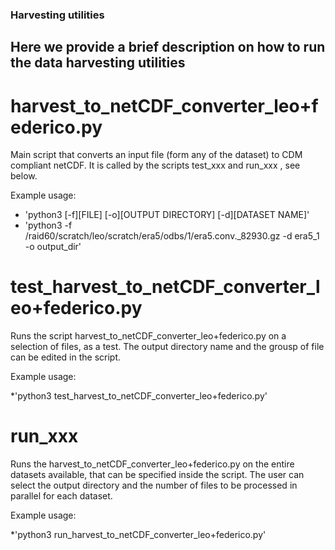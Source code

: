 ### Harvesting utilities
## Here we provide a brief description on how to run the data harvesting utilities




# harvest_to_netCDF_converter_leo+federico.py
Main script that converts an input file (form any of the dataset) to CDM compliant netCDF.
It is called by the scripts test_xxx and run_xxx , see below.

Example usage:

* 'python3 [-f][FILE] [-o][OUTPUT DIRECTORY] [-d][DATASET NAME]'
* 'python3 -f /raid60/scratch/leo/scratch/era5/odbs/1/era5.conv._82930.gz -d era5_1 -o output_dir'


# test_harvest_to_netCDF_converter_leo+federico.py
Runs the script harvest_to_netCDF_converter_leo+federico.py on a selection of files,
as a test. 
The output directory name and the grousp of file can be edited in the script.

Example usage:

*'python3 test_harvest_to_netCDF_converter_leo+federico.py'

# run_xxx
Runs the harvest_to_netCDF_converter_leo+federico.py on the entire datasets available,
that can be specified inside the script.
The user can select the output directory and the number of files to be processed in parallel for each
dataset.

Example usage:

*'python3 run_harvest_to_netCDF_converter_leo+federico.py'